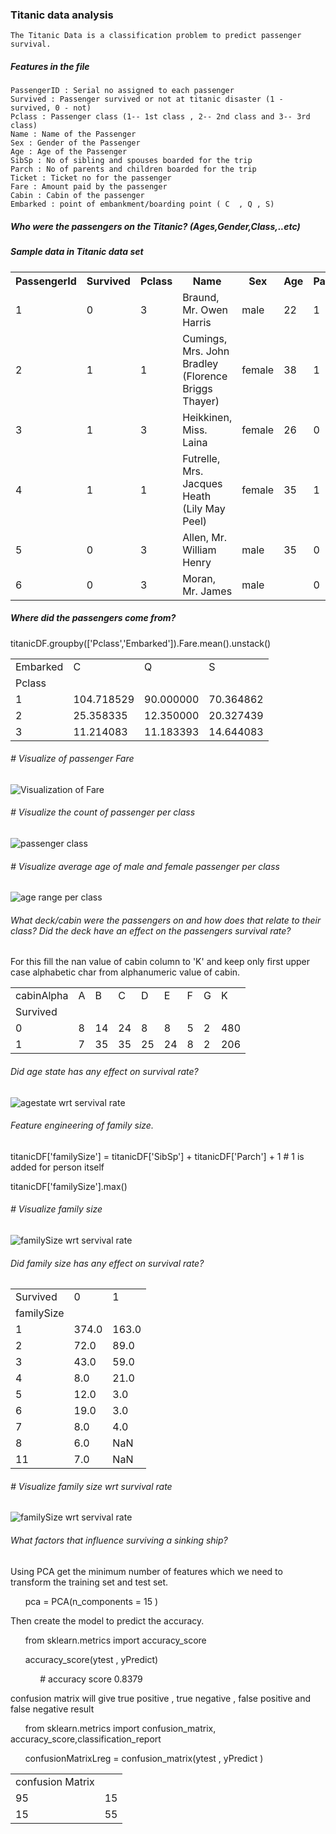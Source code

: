 ### Titanic data analysis
	The Titanic Data is a classification problem to predict passenger survival.
##### Features in the file 
    PassengerID : Serial no assigned to each passenger
    Survived : Passenger survived or not at titanic disaster (1 - survived, 0 - not)
    Pclass : Passenger class (1-- 1st class , 2-- 2nd class and 3-- 3rd class)
    Name : Name of the Passenger
    Sex : Gender of the Passenger
    Age : Age of the Passenger
    SibSp : No of sibling and spouses boarded for the trip
    Parch : No of parents and children boarded for the trip
    Ticket : Ticket no for the passenger 
    Fare : Amount paid by the passenger
    Cabin : Cabin of the passenger
    Embarked : point of embankment/boarding point ( C  , Q , S)
    
#####  Who were the passengers on the Titanic? (Ages,Gender,Class,..etc) 
<!DOCTYPE html>
<html>
<body>

<h5> Sample data  in Titanic data set </h5>

<table style="width:100%">
  <tr>
    <th>PassengerId</th>
	<th>Survived</th> 
    <th>Pclass</th> 
    <th>Name</th>
	<th>Sex</th>
    <th>Age</th> 
    <th>Parch</th>
	<th>Ticket</th>
    <th>Fare</th> 
    <th>Cabin</th>
	<th>Embarked</th>
  </tr>
  <tr>
	<td>1</td><td>0</td><td>3</td><td>Braund, Mr. Owen Harris</td><td>male</td><td>22</td><td>1</td><td>0</td><td>A/5</td> <td>21171</td><td>7.25</td><td>S</td>
  </tr>
  <tr>	
	<td>2</td><td>1</td><td>1</td><td>Cumings, Mrs. John Bradley (Florence Briggs Thayer)</td><td>female</td><td>38</td><td>1</td><td>0</td><td>PC 17599</td><td>71.2833</td><td>C85</td><td>C</td>
  </tr>
  <tr>
	<td>3</td><td>1</td><td>3</td><td>Heikkinen, Miss. Laina</td><td>female</td><td>26</td><td>0</td><td>0</td><td>STON/O2. 3101282</td><td>7.925</td><td></td><td>S</td>
  </tr>
  <tr>
	<td>4</td><td>1</td><td>1</td><td>Futrelle, Mrs. Jacques Heath (Lily May Peel)</td><td>female</td><td>35</td><td>1</td><td>0</td><td>113803</td><td>53.1</td><td>C123</td><td>S</td>
  </tr>
  <tr>	
	<td>5</td><td>0</td><td>3</td><td>Allen, Mr. William Henry</td><td>male</td><td>35</td><td>0</td><td>0</td><td>373450</td><td>8.05</td><td></td><td>S</td>
  </tr>
  <tr>
  	<td>6 </td><td>	0 </td><td>	3  </td><td>	Moran, Mr. James  </td><td>	male  </td><td>	 </td> <td>		0	 </td><td> 0  </td><td>	330877  </td><td>	8.4583	 </td><td>	 </td><td> Q  </td>
   </tr>
</table>

</body>
</html>

#####  Where did the passengers come from?

titanicDF.groupby(['Pclass','Embarked']).Fare.mean().unstack()

<table>
<tbody>
<tr>
<td>Embarked</td>
<td>C</td>
<td>Q</td>
<td>S</td>
</tr>
<tr>
<td>Pclass</td>
</tr>
<tr>
<td>1</td>
<td>104.718529</td>
<td>90.000000</td>
<td>70.364862</td>
</tr>
<tr>
<td>2</td>
<td>25.358335</td>
<td>12.350000</td>
<td>20.327439</td>
</tr>
<tr>
<td>3</td>
<td>11.214083</td>
<td>11.183393</td>
<td>14.644083</td>
</tr>
</tbody>
</table>

###### # Visualize of passenger Fare

![Visualization of Fare](https://github.com/sksumanta/DatascienceNml/blob/master/AllProjectImages/titanic/farewrtpclass.PNG)

###### # Visualize the count of passenger per class

![passenger class](https://github.com/sksumanta/DatascienceNml/blob/master/AllProjectImages/titanic/pclass1.PNG) 

###### # Visualize average age  of male and female passenger per class

![age range per class](https://github.com/sksumanta/DatascienceNml/blob/master/AllProjectImages/titanic/avgAge.png)

###### What deck/cabin were the passengers on and how does that relate to their class? Did the deck have an effect on the passengers survival rate? 

For this fill the nan value of cabin column to 'K' and keep only first upper case alphabetic char from alphanumeric value of cabin.

<table>
<tbody>
<tr>
<td>cabinAlpha</td>
<td>A</td>
<td>B</td>
<td>C</td>
<td>D</td>
<td>E</td>
<td>F</td>
<td>G</td>
<td>K</td>
</tr>
<tr>
<td>Survived</td>
</tr>
<tr>
<td>0</td>
<td>8</td>
<td>14</td>
<td>24</td>
<td>8</td>
<td>8</td>
<td>5</td>
<td>2</td>
<td>480</td>
</tr>
<tr>
<td>1</td>
<td>7</td>
<td>35</td>
<td>35</td>
<td>25</td>
<td>24</td>
<td>8</td>
<td>2</td>
<td>206</td>
</tr>
</tbody>
</table>

###### Did age state has any effect on survival rate? 

![agestate wrt servival rate](https://github.com/sksumanta/DatascienceNml/blob/master/AllProjectImages/titanic/agestate.PNG)

###### Feature engineering of family size.

titanicDF['familySize'] = titanicDF['SibSp'] + titanicDF['Parch'] + 1 # 1 is added for person itself

titanicDF['familySize'].max()

###### # Visualize family size 

![familySize wrt servival rate](https://github.com/sksumanta/DatascienceNml/blob/master/AllProjectImages/titanic/familySize.PNG)

###### Did family size has any effect on survival rate? 
<table>
<tbody>
<tr>
<td>Survived</td>
<td>0</td>
<td>1</td>
</tr>
<tr>
<td>familySize</td>
</tr>
<tr>
<td>1</td>
<td>374.0</td>
<td>163.0</td>
</tr>
<tr>
<td>2</td>
<td>72.0</td>
<td>89.0</td>
</tr>
<tr>
<td>3</td>
<td>43.0</td>
<td>59.0</td>
</tr>
<tr>
<td>4</td>
<td>8.0</td>
<td>21.0</td>
</tr>
<tr>
<td>5</td>
<td>12.0</td>
<td>3.0</td>
</tr>
<tr>
<td>6</td>
<td>19.0</td>
<td>3.0</td>
</tr>
<tr>
<td>7</td>
<td>8.0</td>
<td>4.0</td>
</tr>
<tr>
<td>8</td>
<td>6.0</td>
<td>NaN</td>
</tr>
<tr>
<td>11</td>
<td>7.0</td>
<td>NaN</td>
</tr>
</tbody>
</table>

###### # Visualize family size wrt survival rate

 ![familySize wrt servival rate](https://github.com/sksumanta/DatascienceNml/blob/master/AllProjectImages/titanic/familySizewrtservive.PNG)
 
###### What factors that influence surviving a sinking ship?

Using PCA get the minimum number of features which we need to transform the training set and test set. 

<p>&nbsp; &nbsp; &nbsp;  pca = PCA(n_components = 15 ) </p>

Then create the model to predict the accuracy.

<p>&nbsp; &nbsp; &nbsp;  from sklearn.metrics import accuracy_score </p>

<p>&nbsp; &nbsp; &nbsp;  accuracy_score(ytest , yPredict) </p>
	<p>&nbsp; &nbsp; &nbsp; &nbsp; &nbsp; &nbsp; # accuracy score 0.8379 &nbsp;</p>
	
confusion matrix will give  true positive , true negative , false positive and false negative result

<p>&nbsp; &nbsp; &nbsp; from sklearn.metrics import confusion_matrix, accuracy_score,classification_report  </p>

<p>&nbsp; &nbsp; &nbsp;  confusionMatrixLreg = confusion_matrix(ytest , yPredict )  </p>

<table>
<tbody>
<tr>
<td>confusion Matrix</td>
</tr>
<tr>
<td>95</td>
<td>15</td>
</tr>
<tr>
<td>15</td>
<td>55</td>
</tr>
</tbody>
</table>



